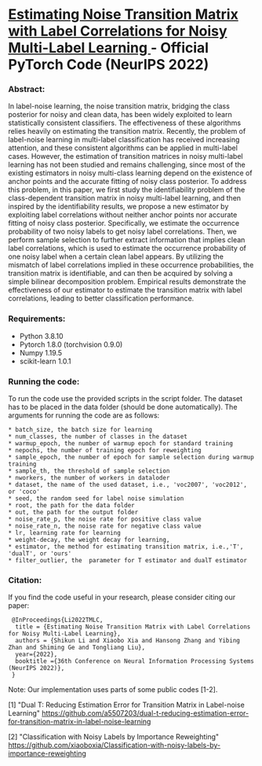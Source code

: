 # <a href="https://openreview.net/pdf?id=GwXrGy_vc8m" target="_blank"> Estimating Noise Transition Matrix with Label Correlations for Noisy Multi-Label Learning </a> - Official PyTorch Code (NeurIPS 2022)

### Abstract:
In label-noise learning, the noise transition matrix, bridging the class posterior for noisy and clean data, has been widely exploited to learn statistically consistent classifiers. The effectiveness of these algorithms relies heavily on estimating the transition matrix. Recently, the problem of label-noise learning in multi-label classification has received increasing attention, and these consistent algorithms can be applied in multi-label cases. However, the estimation of transition matrices in noisy multi-label learning has not been studied and remains challenging, since most of the existing estimators in noisy multi-class learning depend on the existence of anchor points and the accurate fitting of noisy class posterior. To address this problem, in this paper, we first study the identifiability problem of the class-dependent transition matrix in noisy multi-label learning, and then inspired by the identifiability results, we propose a new estimator by exploiting label correlations without neither anchor points nor accurate fitting of noisy class posterior. Specifically, we estimate the occurrence probability of two noisy labels to get noisy label correlations. Then, we perform sample selection to further extract information that implies clean label correlations, which is used to estimate the occurrence probability of one noisy label when a certain clean label appears. By utilizing the mismatch of label correlations implied in these occurrence probabilities, the transition matrix is identifiable, and can then be acquired by solving a simple bilinear decomposition problem. Empirical results demonstrate the effectiveness of our estimator to estimate the transition matrix with label correlations, leading to better classification performance.

### Requirements:
* Python 3.8.10
* Pytorch 1.8.0 (torchvision 0.9.0)
* Numpy 1.19.5
* scikit-learn 1.0.1


### Running the code:
To run the code use the provided scripts in the script folder. The dataset has to be placed in the data folder (should be done automatically). 
The arguments for running the code are as follows:

```
* batch_size, the batch size for learning
* num_classes, the number of classes in the dataset
* warmup_epoch, the number of warmup epoch for standard training
* nepochs, the number of training epoch for reweighting
* sample_epoch, the number of epoch for sample selection during warmup training
* sample_th, the threshold of sample selection
* nworkers, the number of workers in dataloder
* dataset, the name of the used dataset, i.e., 'voc2007', 'voc2012', or 'coco'
* seed, the random seed for label noise simulation
* root, the path for the data folder
* out, the path for the output folder
* noise_rate_p, the noise rate for positive class value
* noise_rate_n, the noise rate for negative class value
* lr, learning rate for learning
* weight-decay, the weight decay for learning,
* estimator, the method for estimating transition matrix, i.e.,'T', 'dualT', or 'ours'
* filter_outlier, the  parameter for T estimator and dualT estimator
```

### Citation:
If you find the code useful in your research, please consider citing our paper:

```
 @InProceedings{Li2022TMLC,
  title = {Estimating Noise Transition Matrix with Label Correlations for Noisy Multi-Label Learning},
  authors = {Shikun Li and Xiaobo Xia and Hansong Zhang and Yibing Zhan and Shiming Ge and Tongliang Liu},
  year={2022},
  booktitle ={36th Conference on Neural Information Processing Systems (NeurIPS 2022)},
 } 
```

Note: Our implementation uses parts of some public codes [1-2].

[1] "Dual T: Reducing Estimation Error for Transition Matrix in Label-noise Learning" https://github.com/a5507203/dual-t-reducing-estimation-error-for-transition-matrix-in-label-noise-learning

[2] "Classification with Noisy Labels by Importance Reweighting" https://github.com/xiaoboxia/Classification-with-noisy-labels-by-importance-reweighting
